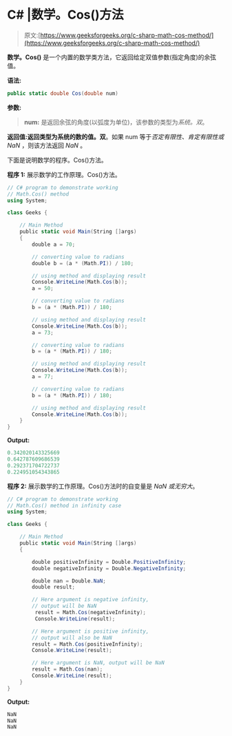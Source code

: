 # C# |数学。Cos()方法

> 原文:[https://www.geeksforgeeks.org/c-sharp-math-cos-method/](https://www.geeksforgeeks.org/c-sharp-math-cos-method/)

**数学。Cos()** 是一个内置的数学类方法，它返回给定双值参数(指定角度)的余弦值。

**语法:**

```cs
public static double Cos(double num)
```

**参数:**

> **num:** 是返回余弦的角度(以弧度为单位)，该参数的类型为*系统。双*。

**返回值:**返回类型为**系统的数的值。双**。如果 num 等于*否定有限性、肯定有限性或 NaN* ，则该方法返回 *NaN* 。

下面是说明数学的程序。Cos()方法。

**程序 1:** 展示数学的工作原理。Cos()方法。

```cs
// C# program to demonstrate working
// Math.Cos() method
using System;

class Geeks {

    // Main Method
    public static void Main(String []args)
    {
        double a = 70;

        // converting value to radians
        double b = (a * (Math.PI)) / 180;

        // using method and displaying result
        Console.WriteLine(Math.Cos(b));
        a = 50;

        // converting value to radians
        b = (a * (Math.PI)) / 180;

        // using method and displaying result
        Console.WriteLine(Math.Cos(b));
        a = 73;

        // converting value to radians
        b = (a * (Math.PI)) / 180;

        // using method and displaying result
        Console.WriteLine(Math.Cos(b));
        a = 77;

        // converting value to radians
        b = (a * (Math.PI)) / 180;

        // using method and displaying result
        Console.WriteLine(Math.Cos(b));
    }
}
```

**Output:**

```cs
0.342020143325669
0.642787609686539
0.292371704722737
0.224951054343865

```

**程序 2:** 展示数学的工作原理。Cos()方法时的自变量是 *NaN 或无穷大*。

```cs
// C# program to demonstrate working
// Math.Cos() method in infinity case
using System;

class Geeks {

    // Main Method
    public static void Main(String []args)
    {

        double positiveInfinity = Double.PositiveInfinity;     
        double negativeInfinity = Double.NegativeInfinity;

        double nan = Double.NaN;
        double result;

        // Here argument is negative infinity,
        // output will be NaN
         result = Math.Cos(negativeInfinity);
         Console.WriteLine(result);

        // Here argument is positive infinity,
        // output will also be NaN
        result = Math.Cos(positiveInfinity);
        Console.WriteLine(result);

        // Here argument is NaN, output will be NaN
        result = Math.Cos(nan);
        Console.WriteLine(result);
    }
}
```

**Output:**

```cs
NaN
NaN
NaN

```